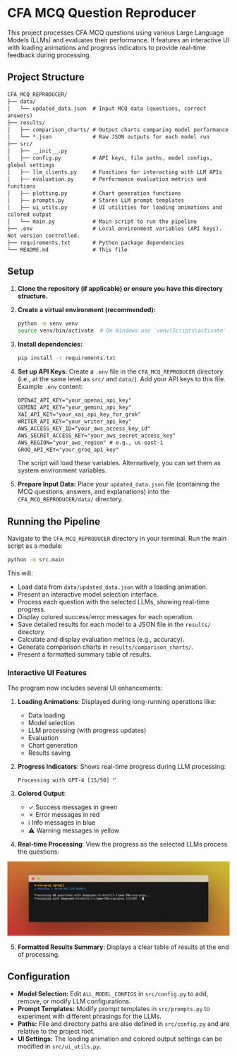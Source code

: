 # CFA MCQ Question Reproducer

This project processes CFA MCQ questions using various Large Language Models (LLMs)
and evaluates their performance. It features an interactive UI with loading animations
and progress indicators to provide real-time feedback during processing.

## Project Structure

```
CFA_MCQ_REPRODUCER/
├── data/
│   └── updated_data.json  # Input MCQ data (questions, correct answers)
├── results/
│   ├── comparison_charts/ # Output charts comparing model performance
│   └── *.json             # Raw JSON outputs for each model run
├── src/
│   ├── __init__.py
│   ├── config.py          # API keys, file paths, model configs, global settings
│   ├── llm_clients.py     # Functions for interacting with LLM APIs
│   ├── evaluation.py      # Performance evaluation metrics and functions
│   ├── plotting.py        # Chart generation functions
│   ├── prompts.py         # Stores LLM prompt templates
│   ├── ui_utils.py        # UI utilities for loading animations and colored output
│   └── main.py            # Main script to run the pipeline
├── .env                   # Local environment variables (API keys). Not version controlled.
├── requirements.txt       # Python package dependencies
└── README.md              # This file
```

## Setup

1.  **Clone the repository (if applicable) or ensure you have this directory structure.**

2.  **Create a virtual environment (recommended):**
    ```bash
    python -m venv venv
    source venv/bin/activate  # On Windows use `venv\Scripts\activate`
    ```

3.  **Install dependencies:**
    ```bash
    pip install -r requirements.txt
    ```

4.  **Set up API Keys:**
    Create a `.env` file in the `CFA_MCQ_REPRODUCER` directory (i.e., at the same level as `src/` and `data/`).
    Add your API keys to this file. Example `.env` content:

    ```env
    OPENAI_API_KEY="your_openai_api_key"
    GEMINI_API_KEY="your_gemini_api_key"
    XAI_API_KEY="your_xai_api_key_for_grok"
    WRITER_API_KEY="your_writer_api_key"
    AWS_ACCESS_KEY_ID="your_aws_access_key_id"
    AWS_SECRET_ACCESS_KEY="your_aws_secret_access_key"
    AWS_REGION="your_aws_region" # e.g., us-east-1
    GROQ_API_KEY="your_groq_api_key"
    ```
    The script will load these variables. Alternatively, you can set them as system environment variables.

5.  **Prepare Input Data:**
    Place your `updated_data.json` file (containing the MCQ questions, answers, and explanations)
    into the `CFA_MCQ_REPRODUCER/data/` directory.

## Running the Pipeline

Navigate to the `CFA_MCQ_REPRODUCER` directory in your terminal.
Run the main script as a module:

```bash
python -m src.main
```

This will:
- Load data from `data/updated_data.json` with a loading animation.
- Present an interactive model selection interface.
- Process each question with the selected LLMs, showing real-time progress.
- Display colored success/error messages for each operation.
- Save detailed results for each model to a JSON file in the `results/` directory.
- Calculate and display evaluation metrics (e.g., accuracy).
- Generate comparison charts in `results/comparison_charts/`.
- Present a formatted summary table of results.

### Interactive UI Features

The program now includes several UI enhancements:

1. **Loading Animations**: Displayed during long-running operations like:
   - Data loading
   - Model selection
   - LLM processing (with progress updates)
   - Evaluation
   - Chart generation
   - Results saving

2. **Progress Indicators**: Shows real-time progress during LLM processing:
   ```
   Processing with GPT-4 [15/50] ⠋
   ```

3. **Colored Output**:
   - ✓ Success messages in green
   - ✗ Error messages in red
   - ℹ Info messages in blue
   - ⚠ Warning messages in yellow

4. **Real-time Processing**: View the progress as the selected LLMs process the questions:

![Real-time LLM processing progress](img/exec_llm.png)

5. **Formatted Results Summary**: Displays a clear table of results at the end of processing.

## Configuration

-   **Model Selection:** Edit `ALL_MODEL_CONFIGS` in `src/config.py` to add, remove, or modify LLM configurations.
-   **Prompt Templates:** Modify prompt templates in `src/prompts.py` to experiment with different phrasings for the LLMs.
-   **Paths:** File and directory paths are also defined in `src/config.py` and are relative to the project root.
-   **UI Settings:** The loading animation and colored output settings can be modified in `src/ui_utils.py`.
